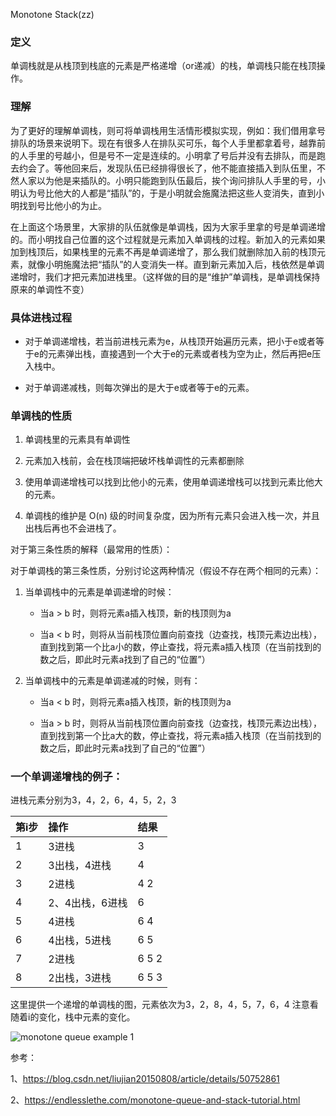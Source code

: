 Monotone Stack(zz)

### 定义

​		单调栈就是从栈顶到栈底的元素是严格递增（or递减）的栈，单调栈只能在栈顶操作。

### 理解

​		为了更好的理解单调栈，则可将单调栈用生活情形模拟实现，例如：我们借用拿号排队的场景来说明下。现在有很多人在排队买可乐，每个人手里都拿着号，越靠前的人手里的号越小，但是号不一定是连续的。小明拿了号后并没有去排队，而是跑去约会了。等他回来后，发现队伍已经排得很长了，他不能直接插入到队伍里，不然人家以为他是来插队的。小明只能跑到队伍最后，挨个询问排队人手里的号，小明认为号比他大的人都是“插队”的，于是小明就会施魔法把这些人变消失，直到小明找到号比他小的为止。

​		在上面这个场景里，大家排的队伍就像是单调栈，因为大家手里拿的号是单调递增的。而小明找自己位置的这个过程就是元素加入单调栈的过程。新加入的元素如果加到栈顶后，如果栈里的元素不再是单调递增了，那么我们就删除加入前的栈顶元素，就像小明施魔法把“插队”的人变消失一样。直到新元素加入后，栈依然是单调递增时，我们才把元素加进栈里。（这样做的目的是“维护”单调栈，是单调栈保持原来的单调性不变）



### 具体进栈过程

- 对于单调递增栈，若当前进栈元素为e，从栈顶开始遍历元素，把小于e或者等于e的元素弹出栈，直接遇到一个大于e的元素或者栈为空为止，然后再把e压入栈中。

- 对于单调递减栈，则每次弹出的是大于e或者等于e的元素。

  

### 单调栈的性质

1. 单调栈里的元素具有单调性

2. 元素加入栈前，会在栈顶端把破坏栈单调性的元素都删除

3. 使用单调递增栈可以找到比他小的元素，使用单调递增栈可以找到元素比他大的元素。

4. 单调栈的维护是 O(n) 级的时间复杂度，因为所有元素只会进入栈一次，并且出栈后再也不会进栈了。

对于第三条性质的解释（最常用的性质）：

对于单调栈的第三条性质，分别讨论这两种情况（假设不存在两个相同的元素）：

1. 当单调栈中的元素是单调递增的时候：
   + 当a > b 时，则将元素a插入栈顶，新的栈顶则为a

   + 当a < b 时，则将从当前栈顶位置向前查找（边查找，栈顶元素边出栈），直到找到第一个比a小的数，停止查找，将元素a插入栈顶（在当前找到的数之后，即此时元素a找到了自己的“位置”）



2. 当单调栈中的元素是单调递减的时候，则有：

   + 当a < b 时，则将元素a插入栈顶，新的栈顶则为a

   + 当a > b 时，则将从当前栈顶位置向前查找（边查找，栈顶元素边出栈），直到找到第一个比a大的数，停止查找，将元素a插入栈顶（在当前找到的数之后，即此时元素a找到了自己的“位置”）



### 一个单调递增栈的例子：

进栈元素分别为3，4，2，6，4，5，2，3

| 第i步 | 操作            | 结果  |
| :---- | :-------------- | :---- |
| 1     | 3进栈           | 3     |
| 2     | 3出栈，4进栈    | 4     |
| 3     | 2进栈           | 4 2   |
| 4     | 2、4出栈，6进栈 | 6     |
| 5     | 4进栈           | 6 4   |
| 6     | 4出栈，5进栈    | 6 5   |
| 7     | 2进栈           | 6 5 2 |
| 8     | 2出栈，3进栈    | 6 5 3 |

这里提供一个递增的单调栈的图，元素依次为3，2，8，4，5，7，6，4
注意看随着i的变化，栈中元素的变化。

![monotone queue example 1](https://endlesslethe.com/wordpress/wp-content/uploads/2017/12/monotone-queue-example-1.png)





参考：

1、https://blog.csdn.net/liujian20150808/article/details/50752861

2、https://endlesslethe.com/monotone-queue-and-stack-tutorial.html